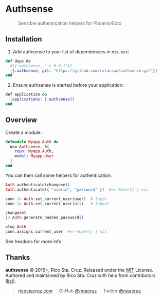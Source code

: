 # Authsense

> Sensible authentication helpers for Phoenix/Ecto

## Installation

1. Add authsense to your list of dependencies in `mix.exs`:

```elixir
def deps do
  #[{:authsense, "~> 0.0.1"}]
  [{:authsense, git: "https://github.com/rstacruz/authsense.git"}]
end
```

2. Ensure authsense is started before your application:

```elixir
def application do
  [applications: [:authsense]]
end
```

## Overview

Create a module:

```elixir
defmodule Myapp.Auth do
  use Authsense, %{
    repo: Myapp.Auth,
    model: Myapp.User
  }
end
```

You can then call some helpers for authentication:

```elixir
Auth.authenticate(changeset)
Auth.authenticate({ "userid", "password" })  #=> %User{} | nil

conn |> Auth.set_current_user(user)  # login
conn |> Auth.set_current_user(nil)   # logout
```

```elixir
changeset
|> Auth.generate_hashed_password()
```

```elixir
plug Auth
conn.assigns.current_user  #=> %User{} | nil
```

See hexdocs for more info.

## Thanks

**authsense** © 2016+, Rico Sta. Cruz. Released under the [MIT] License.<br>
Authored and maintained by Rico Sta. Cruz with help from contributors ([list][contributors]).

> [ricostacruz.com](http://ricostacruz.com) &nbsp;&middot;&nbsp;
> GitHub [@rstacruz](https://github.com/rstacruz) &nbsp;&middot;&nbsp;
> Twitter [@rstacruz](https://twitter.com/rstacruz)

[MIT]: http://mit-license.org/
[contributors]: http://github.com/rstacruz/authsense/contributors
